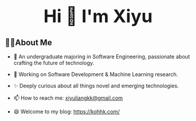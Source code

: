 <h1 align='center' ><font size='70'>Hi 👋 I'm Xiyu</font></h1>

## 🙋‍♀️About Me

- 🔭 An undergraduate majoring in Software Engineering, passionate about crafting the future of technology.
  
- 🌱 Working on Software Development & Machine Learning research.
  
- ✨ Deeply curious about all things novel and emerging technologies.
  
- 📫 How to reach me: xiyuliangkk@gmail.com
  
- 😄 Welcome to my blog: https://kohhk.com/
<!--
**kkzka-hoh/kkzka-hoh** is a ✨ _special_ ✨ repository because its `README.md` (this file) appears on your GitHub profile.

Here are some ideas to get you started:

- 🔭 I’m currently working on ...
- 🌱 I’m currently learning ...
- 👯 I’m looking to collaborate on ...
- 🤔 I’m looking for help with ...
- 💬 Ask me about ...
- 📫 How to reach me: ...
- 😄 Pronouns: ...
- ⚡ Fun fact: ...
-->
